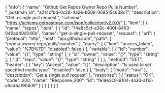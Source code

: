 {
  "info": {
    "name": "Github Get Repos Owner Repo Pulls Number",
    "_postman_id": "a214cfbd-0c28-4a2e-b508-068515c638c7",
    "description": "Get a single pull request.",
    "schema": "https://schema.getpostman.com/json/collection/v2.0.0/"
  },
  "item": [
    {
      "name": "repos",
      "item": [
        {
          "id": "14e8c5cf-e26c-400f-8493-946ad40d046b",
          "name": "get-a-single-pull-request",
          "request": {
            "url": {
              "protocol": "http",
              "host": "api.github.com",
              "path": [
                "repos/:owner/:repo/pulls/:number"
              ],
              "query": [
                {
                  "key": "access_token",
                  "value": "%7B%7D",
                  "disabled": false
                }
              ],
              "variable": [
                {
                  "id": "number",
                  "value": "{}",
                  "type": "string"
                },
                {
                  "id": "owner",
                  "value": "{}",
                  "type": "string"
                },
                {
                  "id": "repo",
                  "value": "{}",
                  "type": "string"
                }
              ]
            },
            "method": "GET",
            "header": [
              {
                "key": "Accept",
                "value": "{}",
                "description": "Is used to set specified media type",
                "disabled": false
              }
            ],
            "body": {
              "mode": "raw"
            },
            "description": "Get a single pull request"
          },
          "response": [
            {
              "status": "OK",
              "code": 200,
              "name": "Response_200",
              "id": "fe19e3c8-9104-4a30-a113-a6ad4af904d9"
            }
          ]
        }
      ]
    }
  ]
}